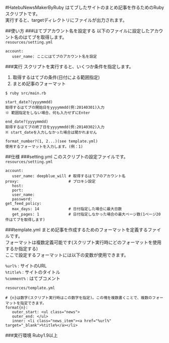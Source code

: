#HatebuNewsMakerByRuby
はてブしたサイトのまとめ記事を作るためのRubyスクリプトです。  
実行すると、targetディレクトリにファイルが出力されます。

##使い方
###はてブアカウント名を設定する
以下のファイルに設定したアカウント名のはてブを取得します。  
`resources/setting.yml`

    account:
       user_name: ここにはてブのアカウント名を設定

###実行
スクリプトを実行すると、いくつか条件を指定します。
 1. 取得するはてブの条件(日付による範囲指定)
 2. まとめ記事のフォーマット  

`$ ruby src/main.rb`

    start_date?(yyyymmdd)
    取得するはてブの開始日をyyyymmdd(例:20140301)入力
    ※ 範囲指定をしない場合、何も入力せずにEnter
    
    end_date?(yyyymmdd)
    取得するはてブの終了日をyyyymmdd(例:20140302)入力
    ※ start_dateを入力しなかった場合は聞かれません
    
    format_number?(1, 2...)(see template.yml)
    使用するフォーマットを入力します。(例：1)
    
##仕様
###setting.yml
このスクリプトの設定ファイルです。  
`resources/setting.yml`

    account:
       user_name: deepblue_will # 取得するはてブのアカウント名
    proxy:                      # プロキシ設定
       host:
       port:
       user_name:
       password:
    get_feed_policy:
       max_days: 14             # 日付指定した場合に最大日数
       get_pages: 1             # 日付指定しなかった場合の最大ページ数(1ページ20件はてブを取得します)

###template.yml
まとめ記事を作成するためのフォーマットを定義するファイルです。  
フォーマットは複数定義可能です(スクリプト実行時にどのフォーマットを使用するか指定する)  
ここで設定するフォーマットには以下の変数が使用できます。  

`%url%` : サイトのURL  
`%title%` : サイトのタイトル  
`%comment%` : はてブコメント  

`resources/template.yml`

    # {n}は数字(スクリプト実行時はこの数字を指定)。この塊を複数書くことで、複数のフォーマットを指定できます。
    format{n}: 
       outer_start: <ul class="news">
       outer_end: </ul>
       inner: <li class="news_item"><a href="%url%" target="_blank">%title%</a></li>

###実行環境
Ruby1.9以上
